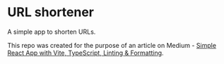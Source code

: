 # URL shortener

A simple app to shorten URLs.

This repo was created for the purpose of an article on Medium - [Simple React App with Vite, TypeScript, Linting & Formatting](https://medium.com/@karpov-kir).
